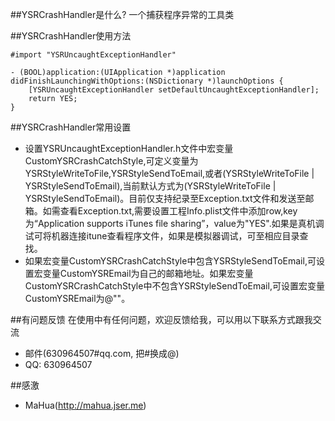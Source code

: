 ##YSRCrashHandler是什么?
一个捕获程序异常的工具类

##YSRCrashHandler使用方法

```
#import "YSRUncaughtExceptionHandler"

- (BOOL)application:(UIApplication *)application didFinishLaunchingWithOptions:(NSDictionary *)launchOptions {
    [YSRUncaughtExceptionHandler setDefaultUncaughtExceptionHandler];
    return YES;
}
```

##YSRCrashHandler常用设置

* 设置YSRUncaughtExceptionHandler.h文件中宏变量CustomYSRCrashCatchStyle,可定义变量为YSRStyleWriteToFile,YSRStyleSendToEmail,或者(YSRStyleWriteToFile | YSRStyleSendToEmail),当前默认方式为(YSRStyleWriteToFile | YSRStyleSendToEmail)。目前仅支持纪录至Exception.txt文件和发送至邮箱。如需查看Exception.txt,需要设置工程Info.plist文件中添加row,key为“Application supports iTunes file sharing”，value为"YES".如果是真机调试可将机器连接itune查看程序文件，如果是模拟器调试，可至相应目录查找。
* 如果宏变量CustomYSRCrashCatchStyle中包含YSRStyleSendToEmail,可设置宏变量CustomYSREmail为自己的邮箱地址。如果宏变量CustomYSRCrashCatchStyle中不包含YSRStyleSendToEmail,可设置宏变量CustomYSREmail为@""。

##有问题反馈
在使用中有任何问题，欢迎反馈给我，可以用以下联系方式跟我交流

* 邮件(630964507#qq.com, 把#换成@)
* QQ: 630964507

##感激

* MaHua(http://mahua.jser.me) 